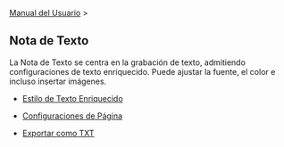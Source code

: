 [Manual del Usuario](/dragonnest/drawnote/manual/es) >

Nota de Texto
---
La Nota de Texto se centra en la grabación de texto, admitiendo configuraciones de texto enriquecido. Puede ajustar la fuente, el color e incluso insertar imágenes.

- [Estilo de Texto Enriquecido](rich_text_style.md)

- [Configuraciones de Página](page_settings.md)

- [Exportar como TXT](export_as_txt.md)